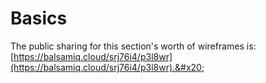 # Basics

The public sharing for this section's worth of wireframes is: [https://balsamiq.cloud/srj76i4/p3l8wr](https://balsamiq.cloud/srj76i4/p3l8wr).&#x20;
